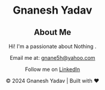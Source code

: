 <html lang="en">
<head>
  <meta charset="UTF-8">
  <meta name="viewport" content="width=device-width, initial-scale=1.0">
  <meta http-equiv="X-UA-Compatible" content="ie=edge">
  <title>Gnanesh Yadav | Portfolio</title>
  <link rel="stylesheet" href="styles.css">
</head>
<body>
  <header>
    <h1>Gnanesh Yadav</h1>



   <h2>About Me</h2>
   <p>Hi! I'm a passionate about Nothing .</p>
  </section>

  
  <p>Email me at: <a href="mailto:gnane5h@yahoo.com">gnane5h@yahoo.com</a></p>
  <p>Follow me on <a href="https://linkedin.com/in/gnane5h" target="_blank">LinkedIn</a></p>
  </section>
    <footer>
    <p>© 2024 Gnanesh Yadav | Built with ❤️</p>
  </footer>
</body>
</html>
